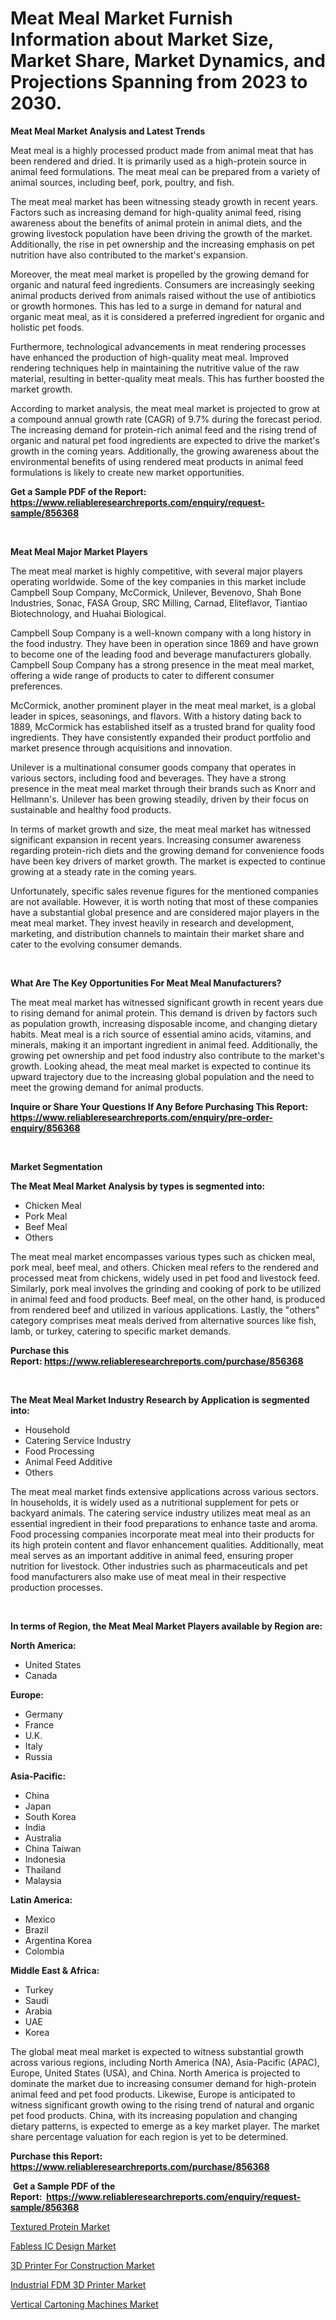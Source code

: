 <p><h1>Meat Meal Market Furnish Information about Market Size, Market Share, Market Dynamics, and Projections Spanning from 2023 to 2030.</h1></p><p><strong>Meat Meal Market Analysis and Latest Trends</strong></p>
<p><p>Meat meal is a highly processed product made from animal meat that has been rendered and dried. It is primarily used as a high-protein source in animal feed formulations. The meat meal can be prepared from a variety of animal sources, including beef, pork, poultry, and fish.</p><p>The meat meal market has been witnessing steady growth in recent years. Factors such as increasing demand for high-quality animal feed, rising awareness about the benefits of animal protein in animal diets, and the growing livestock population have been driving the growth of the market. Additionally, the rise in pet ownership and the increasing emphasis on pet nutrition have also contributed to the market's expansion.</p><p>Moreover, the meat meal market is propelled by the growing demand for organic and natural feed ingredients. Consumers are increasingly seeking animal products derived from animals raised without the use of antibiotics or growth hormones. This has led to a surge in demand for natural and organic meat meal, as it is considered a preferred ingredient for organic and holistic pet foods.</p><p>Furthermore, technological advancements in meat rendering processes have enhanced the production of high-quality meat meal. Improved rendering techniques help in maintaining the nutritive value of the raw material, resulting in better-quality meat meals. This has further boosted the market growth.</p><p>According to market analysis, the meat meal market is projected to grow at a compound annual growth rate (CAGR) of 9.7% during the forecast period. The increasing demand for protein-rich animal feed and the rising trend of organic and natural pet food ingredients are expected to drive the market's growth in the coming years. Additionally, the growing awareness about the environmental benefits of using rendered meat products in animal feed formulations is likely to create new market opportunities.</p></p>
<p><strong>Get a Sample PDF of the Report:&nbsp; <a href="https://www.reliableresearchreports.com/enquiry/request-sample/856368">https://www.reliableresearchreports.com/enquiry/request-sample/856368</a></strong></p>
<p>&nbsp;</p>
<p><strong>Meat Meal Major Market Players</strong></p>
<p><p>The meat meal market is highly competitive, with several major players operating worldwide. Some of the key companies in this market include Campbell Soup Company, McCormick, Unilever, Bevenovo, Shah Bone Industries, Sonac, FASA Group, SRC Milling, Carnad, Eliteflavor, Tiantiao Biotechnology, and Huahai Biological.</p><p>Campbell Soup Company is a well-known company with a long history in the food industry. They have been in operation since 1869 and have grown to become one of the leading food and beverage manufacturers globally. Campbell Soup Company has a strong presence in the meat meal market, offering a wide range of products to cater to different consumer preferences.</p><p>McCormick, another prominent player in the meat meal market, is a global leader in spices, seasonings, and flavors. With a history dating back to 1889, McCormick has established itself as a trusted brand for quality food ingredients. They have consistently expanded their product portfolio and market presence through acquisitions and innovation.</p><p>Unilever is a multinational consumer goods company that operates in various sectors, including food and beverages. They have a strong presence in the meat meal market through their brands such as Knorr and Hellmann's. Unilever has been growing steadily, driven by their focus on sustainable and healthy food products.</p><p>In terms of market growth and size, the meat meal market has witnessed significant expansion in recent years. Increasing consumer awareness regarding protein-rich diets and the growing demand for convenience foods have been key drivers of market growth. The market is expected to continue growing at a steady rate in the coming years.</p><p>Unfortunately, specific sales revenue figures for the mentioned companies are not available. However, it is worth noting that most of these companies have a substantial global presence and are considered major players in the meat meal market. They invest heavily in research and development, marketing, and distribution channels to maintain their market share and cater to the evolving consumer demands.</p></p>
<p>&nbsp;</p>
<p><strong>What Are The Key Opportunities For Meat Meal Manufacturers?</strong></p>
<p><p>The meat meal market has witnessed significant growth in recent years due to rising demand for animal protein. This demand is driven by factors such as population growth, increasing disposable income, and changing dietary habits. Meat meal is a rich source of essential amino acids, vitamins, and minerals, making it an important ingredient in animal feed. Additionally, the growing pet ownership and pet food industry also contribute to the market's growth. Looking ahead, the meat meal market is expected to continue its upward trajectory due to the increasing global population and the need to meet the growing demand for animal products.</p></p>
<p><strong>Inquire or Share Your Questions If Any Before Purchasing This Report: <a href="https://www.reliableresearchreports.com/enquiry/pre-order-enquiry/856368">https://www.reliableresearchreports.com/enquiry/pre-order-enquiry/856368</a></strong></p>
<p>&nbsp;</p>
<p><strong>Market Segmentation</strong></p>
<p><strong>The Meat Meal Market Analysis by types is segmented into:</strong></p>
<p><ul><li>Chicken Meal</li><li>Pork Meal</li><li>Beef Meal</li><li>Others</li></ul></p>
<p><p>The meat meal market encompasses various types such as chicken meal, pork meal, beef meal, and others. Chicken meal refers to the rendered and processed meat from chickens, widely used in pet food and livestock feed. Similarly, pork meal involves the grinding and cooking of pork to be utilized in animal feed and food products. Beef meal, on the other hand, is produced from rendered beef and utilized in various applications. Lastly, the "others" category comprises meat meals derived from alternative sources like fish, lamb, or turkey, catering to specific market demands.</p></p>
<p><strong>Purchase this Report:&nbsp;<a href="https://www.reliableresearchreports.com/purchase/856368">https://www.reliableresearchreports.com/purchase/856368</a></strong></p>
<p>&nbsp;</p>
<p><strong>The Meat Meal Market Industry Research by Application is segmented into:</strong></p>
<p><ul><li>Household</li><li>Catering Service Industry</li><li>Food Processing</li><li>Animal Feed Additive</li><li>Others</li></ul></p>
<p><p>The meat meal market finds extensive applications across various sectors. In households, it is widely used as a nutritional supplement for pets or backyard animals. The catering service industry utilizes meat meal as an essential ingredient in their food preparations to enhance taste and aroma. Food processing companies incorporate meat meal into their products for its high protein content and flavor enhancement qualities. Additionally, meat meal serves as an important additive in animal feed, ensuring proper nutrition for livestock. Other industries such as pharmaceuticals and pet food manufacturers also make use of meat meal in their respective production processes.</p></p>
<p>&nbsp;</p>
<p><strong>In terms of Region, the Meat Meal Market Players available by Region are:</strong></p>
<p>
    <p> <strong> North America: </strong>
        <ul>
            <li>United States</li>
            <li>Canada</li>
        </ul>
        </p> 
    <p> <strong> Europe: </strong>
        <ul>
            <li>Germany</li>
            <li>France</li>
            <li>U.K.</li>
            <li>Italy</li>
            <li>Russia</li>
        </ul>
        </p> 
    <p> <strong> Asia-Pacific: </strong>
        <ul>
            <li>China</li>
            <li>Japan</li>
            <li>South Korea</li>
            <li>India</li>
            <li>Australia</li>
            <li>China Taiwan</li>
            <li>Indonesia</li>
            <li>Thailand</li>
            <li>Malaysia</li>
        </ul>
        </p> 
    <p> <strong> Latin America: </strong>
        <ul>
            <li>Mexico</li>
            <li>Brazil</li>
            <li>Argentina Korea</li>
            <li>Colombia</li>
        </ul>
        </p> 
    <p> <strong> Middle East & Africa: </strong>
        <ul>
            <li>Turkey</li>
            <li>Saudi</li>
            <li>Arabia</li>
            <li>UAE</li>
            <li>Korea</li>
        </ul>
    </p>
    </p>
<p><p>The global meat meal market is expected to witness substantial growth across various regions, including North America (NA), Asia-Pacific (APAC), Europe, United States (USA), and China. North America is projected to dominate the market due to increasing consumer demand for high-protein animal feed and pet food products. Likewise, Europe is anticipated to witness significant growth owing to the rising trend of natural and organic pet food products. China, with its increasing population and changing dietary patterns, is expected to emerge as a key market player. The market share percentage valuation for each region is yet to be determined.</p></p>
<p><strong>Purchase this Report: <a href="https://www.reliableresearchreports.com/purchase/856368">https://www.reliableresearchreports.com/purchase/856368</a></strong></p>
<p>&nbsp;<strong>Get a Sample PDF of the Report:&nbsp;&nbsp;<a href="https://www.reliableresearchreports.com/enquiry/request-sample/856368">https://www.reliableresearchreports.com/enquiry/request-sample/856368</a></strong></p>
<p><strong></strong></p>
<p><p><a href="https://medium.com/@reportprime05/textured-protein-market-share-evolution-and-market-growth-trends-2023-2030-eac37b1223f1">Textured Protein Market</a></p><p><a href="https://medium.com/@madelynyost/fabless-ic-design-market-trends-forecast-and-competitive-analysis-to-2030-c309b2f22907">Fabless IC Design Market</a></p><p><a href="https://medium.com/@ollierippin/3d-printer-for-construction-market-outlook-industry-overview-and-forecast-2023-to-2030-514b7c42f60a">3D Printer For Construction Market</a></p><p><a href="https://medium.com/@danesanford_55006/analyzing-industrial-fdm-3d-printer-market-global-industry-perspective-and-forecast-2023-to-2030-838735daa0a4">Industrial FDM 3D Printer Market</a></p><p><a href="https://medium.com/@robinrathi2023/analyzing-vertical-cartoning-machines-market-global-industry-perspective-and-forecast-2023-to-9df843d84e50">Vertical Cartoning Machines Market</a></p></p>